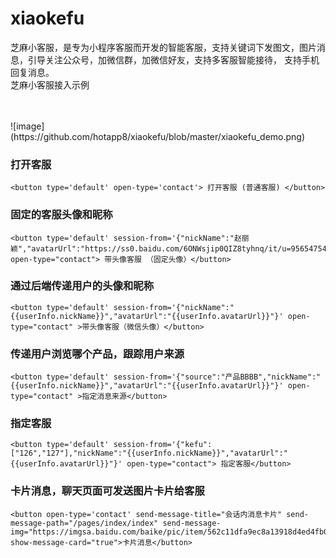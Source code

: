 # xiaokefu
芝麻小客服，是专为小程序客服而开发的智能客服，支持关键词下发图文，图片消息，引导关注公众号，加微信群，加微信好友，支持多客服智能接待， 支持手机回复消息。
<br />
芝麻小客服接入示例

<br />
<br />
![image](https://github.com/hotapp8/xiaokefu/blob/master/xiaokefu_demo.png)

### 打开客服
```
<button type='default' open-type='contact'> 打开客服 (普通客服) </button>
```
### 固定的客服头像和昵称
``` 
<button type='default' session-from='{"nickName":"赵丽颖","avatarUrl":"https://ss0.baidu.com/6ONWsjip0QIZ8tyhnq/it/u=956547549,964120469&fm=58"}' open-type="contact"> 带头像客服 （固定头像）</button>
``` 

### 通过后端传递用户的头像和昵称
```
<button type='default' session-from='{"nickName":"{{userInfo.nickName}}","avatarUrl":"{{userInfo.avatarUrl}}"}' open-type="contact" >带头像客服（微信头像）</button>
```
### 传递用户浏览哪个产品，跟踪用户来源
```
<button type='default' session-from='{"source":"产品BBBB","nickName":"{{userInfo.nickName}}","avatarUrl":"{{userInfo.avatarUrl}}"}' open-type="contact" >指定消息来源</button>
```
### 指定客服
```
<button type='default' session-from='{"kefu":["126","127"],"nickName":"{{userInfo.nickName}}","avatarUrl":"{{userInfo.avatarUrl}}"}' open-type="contact"> 指定客服</button>
```
### 卡片消息，聊天页面可发送图片卡片给客服
```
<button open-type='contact' send-message-title="会话内消息卡片" send-message-path="/pages/index/index" send-message-img="https://imgsa.baidu.com/baike/pic/item/562c11dfa9ec8a13918d4ed4fb03918fa0ecc06b.jpg" show-message-card="true">卡片消息</button>
```

